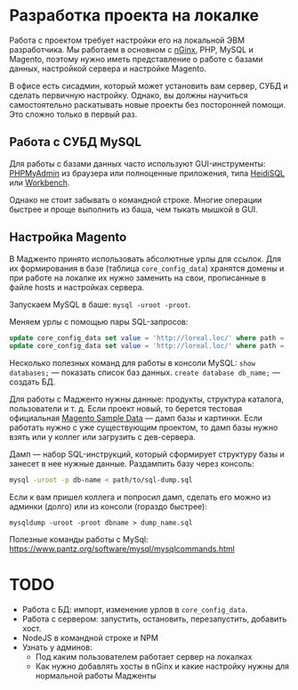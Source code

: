 # Разработка проекта на локалке
Работа с проектом требует настройки его на локальной ЭВМ разработчика. Мы работаем в основном с [nGinx](http://nginx.org/ru/), PHP, MySQL и Magento, поэтому нужно иметь представление о работе с базами данных, настройкой сервера и настройке Magento.

В офисе есть сисадмин, который может установить вам сервер, СУБД и сделать первичную настройку. Однако, вы должны научиться самостоятельно раскатывать новые проекты без посторонней помощи. Это сложно только в первый раз.

## Работа с СУБД MySQL
Для работы с базами данных часто используют GUI-инструменты: [PHPMyAdmin](https://www.phpmyadmin.net/) из браузера или полноценные приложения, типа [HeidiSQL](http://www.heidisql.com/) или [Workbench](https://www.mysql.com/products/workbench/).

Однако не стоит забывать о командной строке. Многие операции быстрее и проще выполнить из баша, чем тыкать мышкой в GUI.

## Настройка Magento
В Мадженто принято использовать абсолютные урлы для ссылок. Для их формирования в базе (таблица `core_config_data`) хранятся домены и при работе на локалке их нужно заменить на свои, прописанные в файле hosts и настройках сервера.

Запускаем MySQL в баше: `mysql -uroot -proot`.

Меняем урлы с помощью пары SQL-запросов:

```sql
update core_config_data set value = 'http://loreal.loc/' where path = 'web/unsecure/base_url';
update core_config_data set value = 'http://loreal.loc/' where path = 'web/secure/base_url';
```

Несколько полезных команд для работы в консоли MySQL:
`show databases;` — показать список баз данных.
`create database db_name;` — создать БД.

Для работы с Мадженто нужны данные: продукты, структура каталога, пользователи и т. д. Если проект новый, то берется тестовая официальная [Magento Sample Data](http://devdocs.magento.com/guides/m1x/ce18-ee113/ht_magento-ce-sample.data.html) — дамп базы и картинки. Если работать нужно с уже существующим проектом, то дамп базы нужно взять или у коллег или загрузить с дев-сервера.

Дамп — набор SQL-инструкций, который сформирует структуру базы и занесет в нее нужные данные. Раздампить базу через консоль:

```bash
mysql -uroot -p db-name < path/to/sql-dump.sql
```

Если к вам пришел коллега и попросил дамп, сделать его можно из админки (долго) или из консоли (гораздо быстрее):

`mysqldump -uroot -proot dbname > dump_name.sql`

Полезные команды работы с MySql: https://www.pantz.org/software/mysql/mysqlcommands.html

# TODO
* Работа с БД: импорт, изменение урлов в `core_config_data`.
* Работа с сервером: запустить, остановить, перезапустить, добавить хост. 
* NodeJS в командной строке и NPM
* Узнать у админов:
    * Под каким пользователем работает сервер на локалках
    * Как нужно добавлять хосты в nGinx и какие настройку нужны для нормальной работы Мадженты



